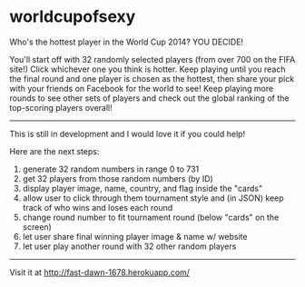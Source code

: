 worldcupofsexy
==============

Who's the hottest player in the World Cup 2014? YOU DECIDE! 

You'll start off with 32 randomly selected players (from over 700 on the FIFA site!) Click whichever one you think is hotter. Keep playing until you reach the final round and one player is chosen as the hottest, then share your pick with your friends on Facebook for the world to see! Keep playing more rounds to see other sets of players and check out the global ranking of the top-scoring players overall! 

---------------

This is still in development and I would love it if you could help! 

Here are the next steps: 
1) generate 32 random numbers in range 0 to 731
2) get 32 players from those random numbers (by ID)
3) display player image, name, country, and flag inside the "cards" 
4) allow user to click through them tournament style and (in JSON) keep track of who wins and loses each round 
5) change round number to fit tournament round (below "cards" on the screen) 
6) let user share final winning player image & name w/ website
7) let user play another round with 32 other random players

---------------

Visit it at http://fast-dawn-1678.herokuapp.com/
